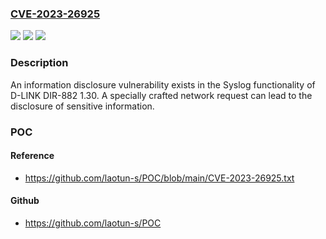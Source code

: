### [CVE-2023-26925](https://cve.mitre.org/cgi-bin/cvename.cgi?name=CVE-2023-26925)
![](https://img.shields.io/static/v1?label=Product&message=n%2Fa&color=blue)
![](https://img.shields.io/static/v1?label=Version&message=n%2Fa&color=blue)
![](https://img.shields.io/static/v1?label=Vulnerability&message=n%2Fa&color=brighgreen)

### Description

An information disclosure vulnerability exists in the Syslog functionality of D-LINK DIR-882 1.30. A specially crafted network request can lead to the disclosure of sensitive information.

### POC

#### Reference
- https://github.com/laotun-s/POC/blob/main/CVE-2023-26925.txt

#### Github
- https://github.com/laotun-s/POC

